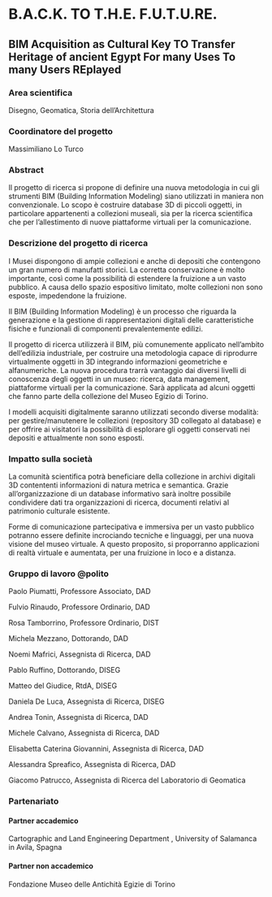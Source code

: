 # B.A.C.K. TO T.H.E. F.U.T.U.RE.
## BIM Acquisition as Cultural Key TO Transfer Heritage of ancient Egypt For many Uses To many Users REplayed

### Area scientifica  
Disegno, Geomatica, Storia dell’Architettura

### Coordinatore del progetto
Massimiliano Lo Turco

### Abstract
Il progetto di ricerca si propone di definire una nuova metodologia in cui gli strumenti BIM (Building Information Modeling) siano utilizzati in maniera non convenzionale. Lo scopo è costruire database 3D di piccoli oggetti, in particolare appartenenti a collezioni museali, sia per la ricerca scientifica che per l’allestimento di nuove piattaforme virtuali per la comunicazione.

### Descrizione del progetto di ricerca 
I Musei dispongono di ampie collezioni e anche di depositi che contengono un gran numero di manufatti storici. La corretta conservazione è molto importante, così come la possibilità di estendere la fruizione a un vasto pubblico. A causa dello spazio espositivo limitato, molte collezioni non sono esposte, impedendone la fruizione.

Il BIM (Building Information Modeling) è un processo che riguarda la generazione e la gestione di rappresentazioni digitali delle caratteristiche fisiche e funzionali di componenti prevalentemente edilizi.

Il progetto di ricerca utilizzerà il BIM, più comunemente applicato nell’ambito dell’edilizia industriale, per costruire una metodologia capace di riprodurre virtualmente oggetti in 3D integrando informazioni geometriche e alfanumeriche. La nuova procedura trarrà vantaggio dai diversi livelli di conoscenza degli oggetti in un museo: ricerca, data management, piattaforme virtuali per la comunicazione. Sarà applicata ad alcuni oggetti che fanno parte della collezione del Museo Egizio di Torino.

I modelli acquisiti digitalmente saranno utilizzati secondo diverse modalità: per gestire/manutenere le collezioni (repository 3D collegato al database) e per offrire ai visitatori la possibilità di esplorare gli oggetti conservati nei depositi e attualmente non sono esposti.

### Impatto sulla società
La comunità scientifica potrà beneficiare della collezione in archivi digitali 3D contententi informazioni di natura metrica e semantica. Grazie all’organizzazione di un database informativo sarà inoltre possibile condividere dati tra organizzazioni di ricerca, documenti relativi al patrimonio culturale esistente.

Forme di comunicazione partecipativa e immersiva per un vasto pubblico potranno essere definite incrociando tecniche e linguaggi, per una nuova visione del museo virtuale. A questo proposito, si  proporranno applicazioni di realtà virtuale e aumentata, per una fruizione in loco e a distanza. 

### Gruppo di lavoro @polito

Paolo Piumatti, Professore Associato, DAD 

Fulvio Rinaudo, Professore Ordinario, DAD 

Rosa Tamborrino, Professore Ordinario, DIST 

Michela Mezzano, Dottorando, DAD 

Noemi Mafrici, Assegnista di Ricerca, DAD 

Pablo Ruffino, Dottorando, DISEG

Matteo del Giudice, RtdA, DISEG

Daniela De Luca, Assegnista di Ricerca, DISEG

Andrea Tonin, Assegnista di Ricerca, DAD 

Michele Calvano, Assegnista di Ricerca, DAD 

Elisabetta Caterina Giovannini, Assegnista di Ricerca, DAD 

Alessandra Spreafico, Assegnista di Ricerca, DAD

Giacomo Patrucco, Assegnista di Ricerca del Laboratorio di Geomatica

### Partenariato
#### Partner accademico

Cartographic and Land Engineering Department , University of Salamanca in Avila, Spagna

#### Partner non accademico

Fondazione Museo delle Antichità Egizie di Torino
